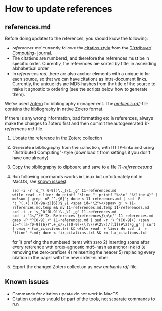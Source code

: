 # How to update references

## references.md

Before doing updates to the references, you should know the following:

- _references.md_ currently follows the [citation style](https://www.zotero.org/styles/distributed-computing?source=1) from the [_Distributed Computing_- journal](https://en.wikipedia.org/wiki/Distributed_Computing_(journal)). 
- The citations are numbered, and therefore the references must be in specific order. Currently, the references are sorted by title, in ascending alphabetical order. 
- In _references.md_, there are also anchor elements with a unique id for each source, so that we can have citations as intra-document links. Currently, the unique ids are MD5-hashes from the title of the source to make it agnostic to ordering (see the scripts below how to generate them).

We've used [Zotero](https://www.zotero.org/) for bibliography management. The [_ambients.rdf_](/ambients.rdf)-file contains the bibliography in native Zotero format. 

If there is any wrong information, bad formatting etc in references, always make the changes to Zotero first and then commit the autogenerated _11-references.md_-file.

1. Update the reference in the Zotero collection
2. Generate a bibliography from the collection, with HTTP-links and using "Distributed Computing"-style (download it from settings if you don't have one already)
3. Copy the bibliography to clipboard and save to a file _11-references.md_
4. Run following commands (works in Linux but unfortunately not in MacOS, see [known issues](#known-issues)):

    ```
    sed -i -r 's_^([0-9])\._0\1._g' 11-references.md
    while read -r line; do printf "$line "; printf "%s\n" "${line:4}" | md5sum | grep -oP '^.{6}'; done < 11-references.md | sed -E 's_^(.+) ([0-9a-z]{6})$_\1 <span id="\2"></span>_g' > 11-references.md.temp && mv 11-references.md.temp 11-references.md
    sed -i -r 's_^0([0-9])\._\1._g' 11-references.md
    sed -i '1s/^/# IX. References {references}\n\n/' 11-references.md
    grep -P "^[0-9].+" 11-references.md | sed -r 's_^([0-9]+).+span id="([a-f0-9]{6})".+_s/\\[[0-9]+\\]\\(#\2\\)/[\1](#\2)/g_g' | sort | uniq > fix_citations.txt && while read -r line; do sed -i -r "$line" *.md; done < fix_citations.txt && rm fix_citations.txt
    ```
    for 1) prefixing the numbered items with zero 2) inserting spans after every reference with order-agnostic md5-hash as anchor link id 3) removing the zero-prefixes 4) reinserting the header 5) replacing every citation in the paper with the new order-number
5. Export the changed Zotero collection as new _ambients.rdf_-file.

## Known issues

- Commands for citation update do not work in MacOS. 
- Citation updates should be part of the tools, not separate commands to run
